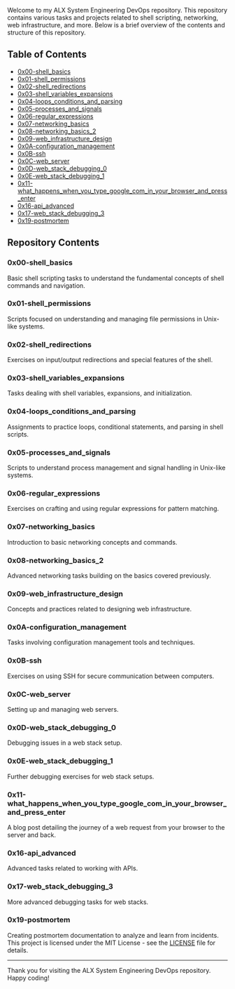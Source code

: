 Welcome to my ALX System Engineering DevOps repository. This repository contains various tasks and projects related to shell scripting, networking, web infrastructure, and more. Below is a brief overview of the contents and structure of this repository.

## Table of Contents

- [0x00-shell_basics](#0x00-shell_basics)
- [0x01-shell_permissions](#0x01-shell_permissions)
- [0x02-shell_redirections](#0x02-shell_redirections)
- [0x03-shell_variables_expansions](#0x03-shell_variables_expansions)
- [0x04-loops_conditions_and_parsing](#0x04-loops_conditions_and_parsing)
- [0x05-processes_and_signals](#0x05-processes_and_signals)
- [0x06-regular_expressions](#0x06-regular_expressions)
- [0x07-networking_basics](#0x07-networking_basics)
- [0x08-networking_basics_2](#0x08-networking_basics_2)
- [0x09-web_infrastructure_design](#0x09-web_infrastructure_design)
- [0x0A-configuration_management](#0x0A-configuration_management)
- [0x0B-ssh](#0x0B-ssh)
- [0x0C-web_server](#0x0C-web_server)
- [0x0D-web_stack_debugging_0](#0x0D-web_stack_debugging_0)
- [0x0E-web_stack_debugging_1](#0x0E-web_stack_debugging_1)
- [0x11-what_happens_when_you_type_google_com_in_your_browser_and_press_enter](#0x11-what_happens_when_you_type_google_com_in_your_browser_and_press_enter)
- [0x16-api_advanced](#0x16-api_advanced)
- [0x17-web_stack_debugging_3](#0x17-web_stack_debugging_3)
- [0x19-postmortem](#0x19-postmortem)

## Repository Contents

### 0x00-shell_basics
Basic shell scripting tasks to understand the fundamental concepts of shell commands and navigation.

### 0x01-shell_permissions
Scripts focused on understanding and managing file permissions in Unix-like systems.

### 0x02-shell_redirections
Exercises on input/output redirections and special features of the shell.

### 0x03-shell_variables_expansions
Tasks dealing with shell variables, expansions, and initialization.

### 0x04-loops_conditions_and_parsing
Assignments to practice loops, conditional statements, and parsing in shell scripts.

### 0x05-processes_and_signals
Scripts to understand process management and signal handling in Unix-like systems.

### 0x06-regular_expressions
Exercises on crafting and using regular expressions for pattern matching.

### 0x07-networking_basics
Introduction to basic networking concepts and commands.

### 0x08-networking_basics_2
Advanced networking tasks building on the basics covered previously.

### 0x09-web_infrastructure_design
Concepts and practices related to designing web infrastructure.

### 0x0A-configuration_management
Tasks involving configuration management tools and techniques.

### 0x0B-ssh
Exercises on using SSH for secure communication between computers.

### 0x0C-web_server
Setting up and managing web servers.

### 0x0D-web_stack_debugging_0
Debugging issues in a web stack setup.

### 0x0E-web_stack_debugging_1
Further debugging exercises for web stack setups.

### 0x11-what_happens_when_you_type_google_com_in_your_browser_and_press_enter
A blog post detailing the journey of a web request from your browser to the server and back.

### 0x16-api_advanced
Advanced tasks related to working with APIs.

### 0x17-web_stack_debugging_3
More advanced debugging tasks for web stacks.

### 0x19-postmortem
Creating postmortem documentation to analyze and learn from incidents.
This project is licensed under the MIT License - see the [LICENSE](LICENSE) file for details.

---

Thank you for visiting the ALX System Engineering DevOps repository. Happy coding!
